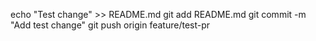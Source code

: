 echo "Test change" >> README.md
git add README.md
git commit -m "Add test change"
git push origin feature/test-pr
